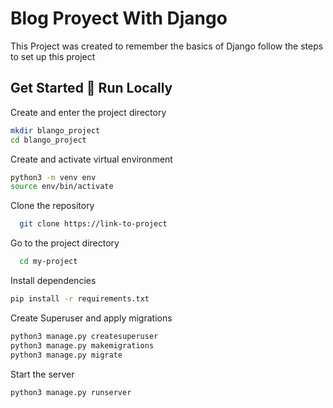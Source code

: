   # Blog Proyect With Django 

  This Project was created to remember the basics of Django follow the steps
  to set up this project

  ## Get Started 🚀  Run Locally  

  Create and enter the project directory
  ~~~bash
  mkdir blango_project
  cd blango_project
  ~~~
  
  Create and activate virtual environment
  ~~~bash  
  python3 -m venv env
  source env/bin/activate  
  ~~~

  Clone the repository
  ~~~bash  
    git clone https://link-to-project
  ~~~
  
  Go to the project directory  
  ~~~bash  
    cd my-project
  ~~~
  
  Install dependencies  
  ~~~bash  
  pip install -r requirements.txt
  ~~~

  Create Superuser and apply migrations 
  ~~~bash
  python3 manage.py createsuperuser
  python3 manage.py makemigrations
  python3 manage.py migrate
  ~~~

  Start the server 
  ~~~bash
  python3 manage.py runserver 
  ~~~
